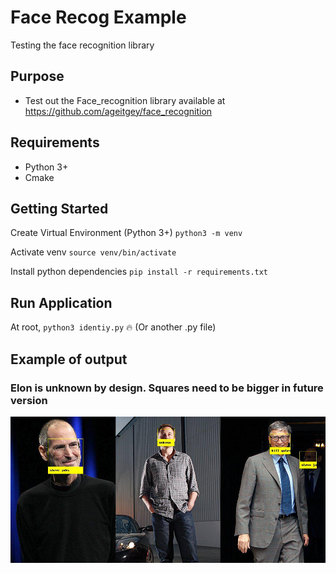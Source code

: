 # Face Recog Example
Testing the face recognition library

## Purpose

- Test out the Face_recognition library available at https://github.com/ageitgey/face_recognition

## Requirements
- Python 3+
- Cmake

## Getting Started

Create Virtual Environment (Python 3+)
`python3 -m venv`

Activate venv
`source venv/bin/activate`

Install python dependencies
`pip install -r requirements.txt`

## Run Application

At root,
`python3 identiy.py` :fire: (Or another .py file)

## Example of output
### Elon is unknown by design. Squares need to be bigger in future version

![Image of Output](https://github.com/RjDrury/Face_Recog_Example/blob/master/img/identity.jpg)
